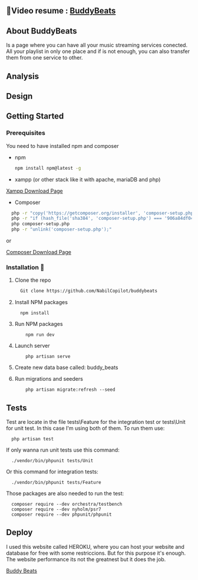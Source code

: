 <h2>🎥Video resume : <a href="https://www.youtube.com/watch?v=CenBylbYY6A&ab_channel=NabilAfkir"> BuddyBeats </a></h2>


## About BuddyBeats

Is a page where you can have all your music streaming services conected. All your playlist in only one place and if is not enough, you can also transfer them from one service to other.

## Analysis
## Design

## Getting Started

### Prerequisites

You need to have installed npm and composer
* npm
  ```sh
  npm install npm@latest -g
  ```
  
* xampp (or other stack like it with apache, mariaDB and php)

<a href="https://www.apachefriends.org/es/index.html">Xampp Download Page</a>

* Composer
```sh
  php -r "copy('https://getcomposer.org/installer', 'composer-setup.php');"
  php -r "if (hash_file('sha384', 'composer-setup.php') === '906a84df04cea2aa72f40b5f787e49f22d4c2f19492ac310e8cba5b96ac8b64115ac402c8cd292b8a03482574915d1a8') { echo 'Installer verified'; } else { echo 'Installer corrupt'; unlink('composer-setup.php'); } echo PHP_EOL;"
  php composer-setup.php
  php -r "unlink('composer-setup.php');"
```

or

<a href="https://getcomposer.org/download/">Composer Download Page</a>
  

### Installation 🚀

1. Clone the repo
   ```sh
     Git clone https://github.com/NabilCopilot/buddybeats
   ```
2. Install NPM packages
   ```
     npm install
   ```
3. Run NPM packages
    ```
        npm run dev
    ```
4. Launch server
   ```
       php artisan serve
   ```
   
5. Create new data base called: buddy_beats

6. Run migrations and seeders
   ```
       php artisan migrate:refresh --seed
   ```

## Tests

Test are locate in the file tests\Feature for the integration test or tests\Unit for unit test. In this case I'm using both of them. To run them use: 
  ```
    php artisan test
  ```
If only wanna run unit tests use this command:
  ```
    ./vendor/bin/phpunit tests/Unit
  ```
Or this command for integration tests:
  ```
    ./vendor/bin/phpunit tests/Feature
  ```

Those packages are also needed to run the test:
  ```
    composer require --dev orchestra/testbench
    composer require --dev nyholm/psr7
    composer require --dev phpunit/phpunit
  ```

## Deploy

I used this website called HEROKU, where you can host your website and database for free with some restriccions. But for this purpose it's enough. The website performance its not the greatnest but it does the job.

<a href="http://sleepy-refuge-45279.herokuapp.com/">Buddy Beats</a>
